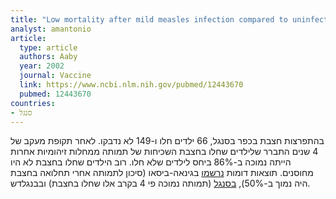 ```yaml
---
title: "Low mortality after mild measles infection compared to uninfected children in rural West Africa"
analyst: amantonio
article:
  type: article
  authors: Aaby
  year: 2002
  journal: Vaccine
  link: https://www.ncbi.nlm.nih.gov/pubmed/12443670
  pubmed: 12443670
countries:
- סנגל
---
```


בהתפרצות חצבת בכפר בסנגל, 66 ילדים חלו ו-149 לא נדבקו. לאחר תקופת מעקב של 4 שנים התברר שלילדים שחלו בחצבת השכיחות של תמותה ממחלות זיהומיות אחרות הייתה נמוכה ב-86% ביחס לילדים שלא חלו. רוב הילדים שחלו בחצבת לא היו מחוסנים.
תוצאות דומות [נרשמו](https://www.ncbi.nlm.nih.gov/pubmed/8684874) בגינאה-ביסאו (סיכון לתמותה אחרי תחלואה בחצבת היה נמוך ב-50%), [בסנגל](https://www.ncbi.nlm.nih.gov/pubmed/8629610) (תמותה נמוכה פי 4 בקרב אלו שחלו בחצבת) ובבנגלדש.
